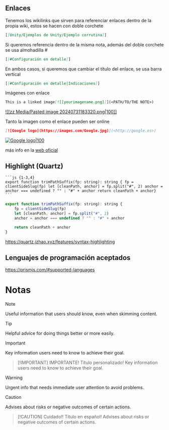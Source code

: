 ## Enlaces

Tenemos los wikilinks que sirven para referenciar enlaces dentro de la propia wiki, estos se hacen con doble corchete  

```markdown
[[Unity/Ejemplos de Unity/Ejemplo corrutina]]
```

Si queremos referencia dentro de la misma nota, además del doble corchete se usa almohadilla #

```markdown
[[#Configuración en detalle]]
```

En ambos casos, si queremos que cambiar el título del enlace, se usa barra vertical

```markdown
[[#Configuración en detalle|Indicaciones]]
``` 

Imágenes con enlace

```markdown
This is a linked image[![[yourimagename.png]]](<PATH/TO/THE NOTE>)
```

[![[zz Media/Pasted image 20240731183320.png|100]]](<Unity/Ejemplos de Unity/Ejemplo corrutina>)


Tanto la imagen como el enlace pueden ser online
```markdown
[![Google logo](https://images.com/Google.jpg)](<http://google.es>)
```

[![Google logo|100](https://c.clc2l.com/t/g/o/google-A7roaL.jpg)](<http://google.es>)

más info en la [web oficial](https://help.obsidian.md/Linking+notes+and+files/Internal+links#:~:text=To%20link%20to%20a%20heading,to%20Preview%20a%20linked%20file.&text=To%20link%20to%20a%20heading%20in%20another%20note%2C%20add%20a,followed%20by%20the%20heading%20text.)

## Highlight (Quartz)

````
```js {1-3,4} 
export function trimPathSuffix(fp: string): string { fp = clientSideSlug(fp) let [cleanPath, anchor] = fp.split("#", 2) anchor = anchor === undefined ? "" : "#" + anchor return cleanPath + anchor}
```
````

```js {1-3,4} 
export function trimPathSuffix(fp: string): string { 
	fp = clientSideSlug(fp) 
	let [cleanPath, anchor] = fp.split("#", 2) 
	anchor = anchor === undefined ? "" : "#" + anchor 
	
	return cleanPath + anchor
}
```
https://quartz.jzhao.xyz/features/syntax-highlighting

## Lenguajes de programación aceptados

https://prismjs.com/#supported-languages

# Notas

> [!NOTE]
> Useful information that users should know, even when skimming content.

> [!TIP]
> Helpful advice for doing things better or more easily.

> [!IMPORTANT]
> Key information users need to know to achieve their goal.

> [!IMPORTANT] IMPORTANTE! Título personalizado!
> Key information users need to know to achieve their goal.

> [!WARNING]
> Urgent info that needs immediate user attention to avoid problems.

> [!CAUTION]
> Advises about risks or negative outcomes of certain actions.

> [!CAUTION] Cuidado!! Título en español!
> Advises about risks or negative outcomes of certain actions.